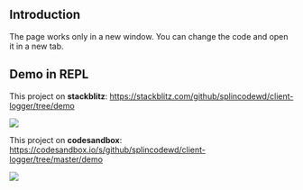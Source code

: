 ## Introduction

The page works only in a new window. You can change the code and open it in a new tab.

## Demo in REPL

This project on **stackblitz**:
https://stackblitz.com/github/splincodewd/client-logger/tree/demo

![](https://habrastorage.org/webt/4g/fs/uz/4gfsuz0vpvsqhjcgolv8aabeejg.png)

This project on **codesandbox**:
https://codesandbox.io/s/github/splincodewd/client-logger/tree/master/demo

![](https://habrastorage.org/webt/qn/pe/4_/qnpe4_53wxmzjzjtqzdimha1pna.png)

